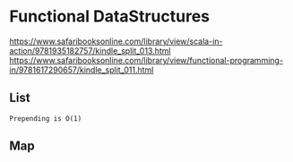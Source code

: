 # Functional DataStructures
https://www.safaribooksonline.com/library/view/scala-in-action/9781935182757/kindle_split_013.html
https://www.safaribooksonline.com/library/view/functional-programming-in/9781617290657/kindle_split_011.html

## List
    Prepending is O(1)
## Map
